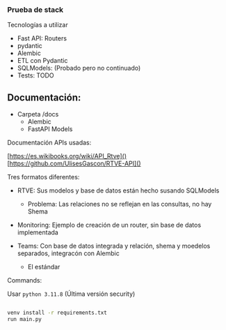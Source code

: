 ### Prueba de stack

Tecnologías a utilizar

* Fast API: Routers
* pydantic
* Alembic
* ETL con Pydantic
* SQLModels: (Probado pero no continuado)
* Tests: TODO

## Documentación:

* Carpeta /docs
  * Alembic
  * FastAPI Models

Documentación APIs usadas:

[https://es.wikibooks.org/wiki/API_Rtve]()
[https://github.com/UlisesGascon/RTVE-API]()

Tres formatos diferentes:

* RTVE: Sus modelos y base de datos están hecho susando SQLModels

  * Problema: Las relaciones no se reflejan en las consultas, no hay Shema
* Monitoring: Ejemplo de creación de un router, sin base de datos implementada
* Teams: Con base de datos integrada y relación, shema y moedelos separados, integracón con Alembic

  * El estándar

Commands:

Usar `python 3.11.8` (Última versión security)

```cmd

venv install -r requirements.txt
run main.py
```
